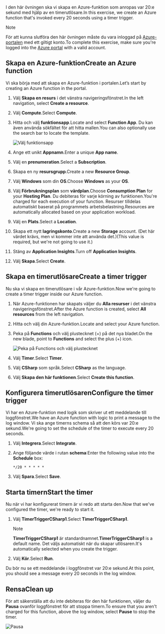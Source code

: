 <span data-ttu-id="ec11e-101">I den här övningen ska vi skapa en Azure-funktion som anropas var 20:e sekund med hjälp av en timerutlösare.</span><span class="sxs-lookup"><span data-stu-id="ec11e-101">In this exercise, we create an Azure function that's invoked every 20 seconds using a timer trigger.</span></span>

> [!NOTE] 
> <span data-ttu-id="ec11e-102">För att kunna slutföra den här övningen måste du vara inloggad på [Azure-portalen](https://portal.azure.com/) med ett giltigt konto.</span><span class="sxs-lookup"><span data-stu-id="ec11e-102">To complete this exercise, make sure you're logged into the [Azure portal](https://portal.azure.com/) with a valid account.</span></span>

## <a name="create-an-azure-function"></a><span data-ttu-id="ec11e-103">Skapa en Azure-funktion</span><span class="sxs-lookup"><span data-stu-id="ec11e-103">Create an Azure function</span></span>

<span data-ttu-id="ec11e-104">Vi ska börja med att skapa en Azure-funktion i portalen.</span><span class="sxs-lookup"><span data-stu-id="ec11e-104">Let’s start by creating an Azure function in the portal.</span></span>

1. <span data-ttu-id="ec11e-105">Välj **Skapa en resurs** i det vänstra navigeringsfönstret.</span><span class="sxs-lookup"><span data-stu-id="ec11e-105">In the left navigation, select **Create a resource**.</span></span>

1. <span data-ttu-id="ec11e-106">Välj **Compute**.</span><span class="sxs-lookup"><span data-stu-id="ec11e-106">Select **Compute**.</span></span>

1. <span data-ttu-id="ec11e-107">Hitta och välj **funktionsapp**.</span><span class="sxs-lookup"><span data-stu-id="ec11e-107">Locate and select **Function App**.</span></span> <span data-ttu-id="ec11e-108">Du kan även använda sökfältet för att hitta mallen.</span><span class="sxs-lookup"><span data-stu-id="ec11e-108">You can also optionally use the search bar to locate the template.</span></span>

    ![Välj funktionsapp](../media/4-click-function-app.png)

1. <span data-ttu-id="ec11e-110">Ange ett unikt **Appnamn**.</span><span class="sxs-lookup"><span data-stu-id="ec11e-110">Enter a unique **App name**.</span></span>

1. <span data-ttu-id="ec11e-111">Välj en **prenumeration**.</span><span class="sxs-lookup"><span data-stu-id="ec11e-111">Select a **Subscription**.</span></span>

1. <span data-ttu-id="ec11e-112">Skapa en ny **resursgrupp**.</span><span class="sxs-lookup"><span data-stu-id="ec11e-112">Create a new **Resource Group**.</span></span>

1. <span data-ttu-id="ec11e-113">Välj **Windows** som din **OS**.</span><span class="sxs-lookup"><span data-stu-id="ec11e-113">Choose **Windows** as your **OS**.</span></span>

1. <span data-ttu-id="ec11e-114">Välj **Förbrukningsplan** som **värdplan**.</span><span class="sxs-lookup"><span data-stu-id="ec11e-114">Choose **Consumption Plan** for your **Hosting Plan**.</span></span> <span data-ttu-id="ec11e-115">Du debiteras för varje körning av funktionen.</span><span class="sxs-lookup"><span data-stu-id="ec11e-115">You're charged for each execution of your function.</span></span> <span data-ttu-id="ec11e-116">Resurser tilldelas automatiskt baserat på programmets arbetsbelastning.</span><span class="sxs-lookup"><span data-stu-id="ec11e-116">Resources are automatically allocated based on your application workload.</span></span>

1. <span data-ttu-id="ec11e-117">Välj en **Plats**.</span><span class="sxs-lookup"><span data-stu-id="ec11e-117">Select a **Location**.</span></span>

1. <span data-ttu-id="ec11e-118">Skapa ett nytt **lagringskonto**.</span><span class="sxs-lookup"><span data-stu-id="ec11e-118">Create a new **Storage** account.</span></span> <span data-ttu-id="ec11e-119">(Det här värdet krävs, men vi kommer inte att använda det.)</span><span class="sxs-lookup"><span data-stu-id="ec11e-119">(This value is required, but we're not going to use it.)</span></span>

1. <span data-ttu-id="ec11e-120">Stäng av **Application Insights**.</span><span class="sxs-lookup"><span data-stu-id="ec11e-120">Turn off **Application Insights**.</span></span>

1. <span data-ttu-id="ec11e-121">Välj **Skapa**.</span><span class="sxs-lookup"><span data-stu-id="ec11e-121">Select **Create**.</span></span>

## <a name="create-a-timer-trigger"></a><span data-ttu-id="ec11e-122">Skapa en timerutlösare</span><span class="sxs-lookup"><span data-stu-id="ec11e-122">Create a timer trigger</span></span>

<span data-ttu-id="ec11e-123">Nu ska vi skapa en timerutlösare i vår Azure-funktion.</span><span class="sxs-lookup"><span data-stu-id="ec11e-123">Now we're going to create a timer trigger inside our Azure function.</span></span>

1. <span data-ttu-id="ec11e-124">När Azure-funktionen har skapats väljer du **Alla resurser** i det vänstra navigeringsfönstret.</span><span class="sxs-lookup"><span data-stu-id="ec11e-124">After the Azure function is created, select **All resources** from the left navigation.</span></span>

1. <span data-ttu-id="ec11e-125">Hitta och välj din Azure-funktion.</span><span class="sxs-lookup"><span data-stu-id="ec11e-125">Locate and select your Azure function.</span></span>

1. <span data-ttu-id="ec11e-126">Peka på **Functions** och välj plustecknet (+) på det nya bladet.</span><span class="sxs-lookup"><span data-stu-id="ec11e-126">On the new blade, point to **Functions** and select the plus (+) icon.</span></span>

    ![Peka på Functions och välj plustecknet](../media/4-hover-function.png)

1. <span data-ttu-id="ec11e-128">Välj **Timer**.</span><span class="sxs-lookup"><span data-stu-id="ec11e-128">Select **Timer**.</span></span>

1. <span data-ttu-id="ec11e-129">Välj **CSharp** som språk.</span><span class="sxs-lookup"><span data-stu-id="ec11e-129">Select **CSharp** as the language.</span></span>

1. <span data-ttu-id="ec11e-130">Välj **Skapa den här funktionen**.</span><span class="sxs-lookup"><span data-stu-id="ec11e-130">Select **Create this function**.</span></span>

## <a name="configure-the-timer-trigger"></a><span data-ttu-id="ec11e-131">Konfigurera timerutlösaren</span><span class="sxs-lookup"><span data-stu-id="ec11e-131">Configure the timer trigger</span></span>

<span data-ttu-id="ec11e-132">Vi har en Azure-funktion med logik som skriver ut ett meddelande till loggfönstret.</span><span class="sxs-lookup"><span data-stu-id="ec11e-132">We have an Azure function with logic to print a message to the log window.</span></span> <span data-ttu-id="ec11e-133">Vi ska ange timerns schema så att den körs var 20:e sekund.</span><span class="sxs-lookup"><span data-stu-id="ec11e-133">We're going to set the schedule of the timer to execute every 20 seconds.</span></span>

1. <span data-ttu-id="ec11e-134">Välj **Integrera**.</span><span class="sxs-lookup"><span data-stu-id="ec11e-134">Select **Integrate**.</span></span>

1. <span data-ttu-id="ec11e-135">Ange följande värde i rutan **schema**:</span><span class="sxs-lookup"><span data-stu-id="ec11e-135">Enter the following value into the **Schedule** box:</span></span>

    ```
    */20 * * * * *
    ```

1. <span data-ttu-id="ec11e-136">Välj **Spara**.</span><span class="sxs-lookup"><span data-stu-id="ec11e-136">Select **Save**.</span></span>

## <a name="start-the-timer"></a><span data-ttu-id="ec11e-137">Starta timern</span><span class="sxs-lookup"><span data-stu-id="ec11e-137">Start the timer</span></span>

<span data-ttu-id="ec11e-138">Nu när vi har konfigurerat timern är vi redo att starta den.</span><span class="sxs-lookup"><span data-stu-id="ec11e-138">Now that we've configured the timer, we're ready to start it.</span></span>

1. <span data-ttu-id="ec11e-139">Välj **TimerTriggerCSharp1**.</span><span class="sxs-lookup"><span data-stu-id="ec11e-139">Select **TimerTriggerCSharp1**.</span></span> 

    > [!NOTE]
    > <span data-ttu-id="ec11e-140">**TimerTriggerCSharp1** är standardnamnet.</span><span class="sxs-lookup"><span data-stu-id="ec11e-140">**TimerTriggerCSharp1** is a default name.</span></span> <span data-ttu-id="ec11e-141">Det väljs automatiskt när du skapar utlösaren.</span><span class="sxs-lookup"><span data-stu-id="ec11e-141">It's automatically selected when you create the trigger.</span></span>

1. <span data-ttu-id="ec11e-142">Välj **Kör**.</span><span class="sxs-lookup"><span data-stu-id="ec11e-142">Select **Run**.</span></span> 

<span data-ttu-id="ec11e-143">Du bör nu se ett meddelande i loggfönstret var 20:e sekund.</span><span class="sxs-lookup"><span data-stu-id="ec11e-143">At this point, you should see a message every 20 seconds in the log window.</span></span>

## <a name="clean-up"></a><span data-ttu-id="ec11e-144">Rensa</span><span class="sxs-lookup"><span data-stu-id="ec11e-144">Clean up</span></span>

<span data-ttu-id="ec11e-145">För att säkerställa att du inte debiteras för den här funktionen, väljer du **Pausa** ovanför loggfönstret för att stoppa timern.</span><span class="sxs-lookup"><span data-stu-id="ec11e-145">To ensure that you aren't charged for this function, above the log window, select **Pause** to stop the timer.</span></span>

![Pausa](../media/4-pause-timer.png)


